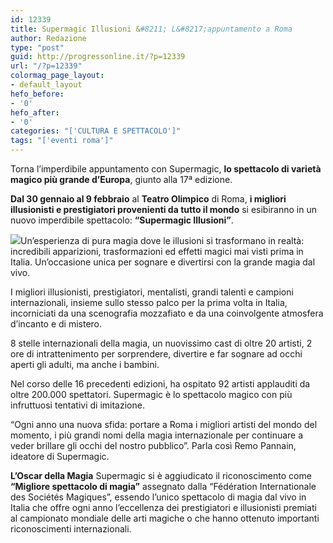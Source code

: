 ```yaml
---
id: 12339
title: Supermagic Illusioni &#8211; L&#8217;appuntamento a Roma
author: Redazione
type: "post"
guid: http://progressonline.it/?p=12339
url: "/?p=12339"
colormag_page_layout:
- default_layout
hefo_before:
- '0'
hefo_after:
- '0'
categories: "['CULTURA E SPETTACOLO']"
tags: "['eventi roma']"
---
```


Torna l’imperdibile appuntamento con Supermagic, **lo spettacolo di varietà magico più grande d’Europa**, giunto alla 17ª edizione.

**Dal 30 gennaio al 9 febbraio** al **Teatro Olimpico** di Roma, **i migliori illusionisti e prestigiatori provenienti da tutto il mondo** si esibiranno in un nuovo imperdibile spettacolo: **“Supermagic Illusioni”**.

![](https://progressonline.it/wp-content/uploads/2020/01/Supermagic2020-FotoWeb-Magus_Utopia_3-300x200.jpg)Un’esperienza di pura magia dove le illusioni si trasformano in realtà: incredibili apparizioni, trasformazioni ed effetti magici mai visti prima in Italia. Un’occasione unica per sognare e divertirsi con la grande magia dal vivo.

I migliori illusionisti, prestigiatori, mentalisti, grandi talenti e campioni internazionali, insieme sullo stesso palco per la prima volta in Italia, incorniciati da una scenografia mozzafiato e da una coinvolgente atmosfera d’incanto e di mistero.

8 stelle internazionali della magia, un nuovissimo cast di oltre 20 artisti, 2 ore di intrattenimento per sorprendere, divertire e far sognare ad occhi aperti gli adulti, ma anche i bambini.

Nel corso delle 16 precedenti edizioni, ha ospitato 92 artisti applauditi da oltre 200.000 spettatori. Supermagic è lo spettacolo magico con più infruttuosi tentativi di imitazione.

“Ogni anno una nuova sfida: portare a Roma i migliori artisti del mondo del momento, i più grandi nomi della magia internazionale per continuare a veder brillare gli occhi del nostro pubblico”. Parla così Remo Pannain, ideatore di Supermagic.

**L’Oscar della Magia** Supermagic si è aggiudicato il riconoscimento come **“Migliore spettacolo di magia”** assegnato dalla “Fédération Internationale des Sociétés Magiques”, essendo l’unico spettacolo di magia dal vivo in Italia che offre ogni anno l’eccellenza dei prestigiatori e illusionisti premiati al campionato mondiale delle arti magiche o che hanno ottenuto importanti riconoscimenti internazionali.